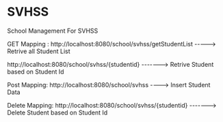# SVHSS
School Management For SVHSS

GET Mapping :
http://localhost:8080/school/svhss/getStudentList   -----> Retrive all Student List

http://localhost:8080/school/svhss/{studentid}   -------> Retrive Student based on Student Id

Post Mapping:
http://localhost:8080/school/svhss   ----> Insert Student Data

Delete Mapping:
http://localhost:8080/school/svhss/{studentid}   -------> Delete Student based on Student Id


